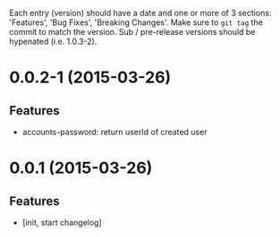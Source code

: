 Each entry (version) should have a date and one or more of 3 sections: 'Features', 'Bug Fixes', 'Breaking Changes'. Make sure to `git tag` the commit to match the version. Sub / pre-release versions should be hypenated (i.e. 1.0.3-2).

# 0.0.2-1 (2015-03-26)

## Features
- accounts-password: return userId of created user


# 0.0.1 (2015-03-26)

## Features
- [init, start changelog]